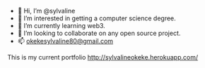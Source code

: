 - 👋 Hi, I’m @sylvaline
- 👀 I’m interested in getting a computer science degree.
- 🌱 I’m currently learning web3.
- 💞️ I’m looking to collaborate on any open source project.
- 📫 okekesylvaline80@gmail.com

<!---
sylvaline/sylvaline is a ✨ special ✨ repository because its `README.md` (this file) appears on your GitHub profile.
You can click the Preview link to take a look at your changes.
--->
This is my current portfolio http://sylvalineokeke.herokuapp.com/

